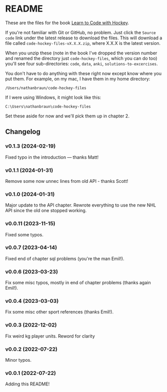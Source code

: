 # README
These are the files for the book [Learn to Code with Hockey](https://codehockey.com).

If you're not familiar with Git or GitHub, no problem. Just click the `Source
code` link under the latest release to download the files.  This will download
a file called `code-hockey-files-vX.X.X.zip`, where X.X.X is the latest
version.

When you unzip these (note in the book I've dropped the version number and
renamed the directory just `code-hockey-files`, which you can do too)
you'll see four sub-directories: `code`, `data`, `anki`,
`solutions-to-excercises`.

You don't have to do anything with these right now except know where you put
them. For example, on my mac, I have them in my home directory:

`/Users/nathanbraun/code-hockey-files`

If I were using Windows, it might look like this:

`C:\Users\nathanbraun\code-hockey-files`

Set these aside for now and we'll pick them up in chapter 2.

## Changelog
### v0.1.3 (2024-02-19)
Fixed typo in the introduction — thanks Matt!

### v0.1.1 (2024-01-31)
Remove some now unnec lines from old API - thanks Scott!

### v0.1.0 (2024-01-31)
Major update to the API chapter. Rewrote everything to use the new NHL API
since the old one stopped working. 

### v0.0.11 (2023-11-15)
Fixed some typos.

### v0.0.7 (2023-04-14)
Fixed end of chapter sql problems (you're the man Emil!).

### v0.0.6 (2023-03-23)
Fix some misc typos, mostly in end of chapter problems (thanks again Emil!).

### v0.0.4 (2023-03-03)
Fix some misc other sport references (thanks Emil!).

### v0.0.3 (2022-12-02)
Fix weird kg player units. Reword for clarity

### v0.0.2 (2022-07-22)
Minor typos.

### v0.0.1 (2022-07-22)
Adding this README!
